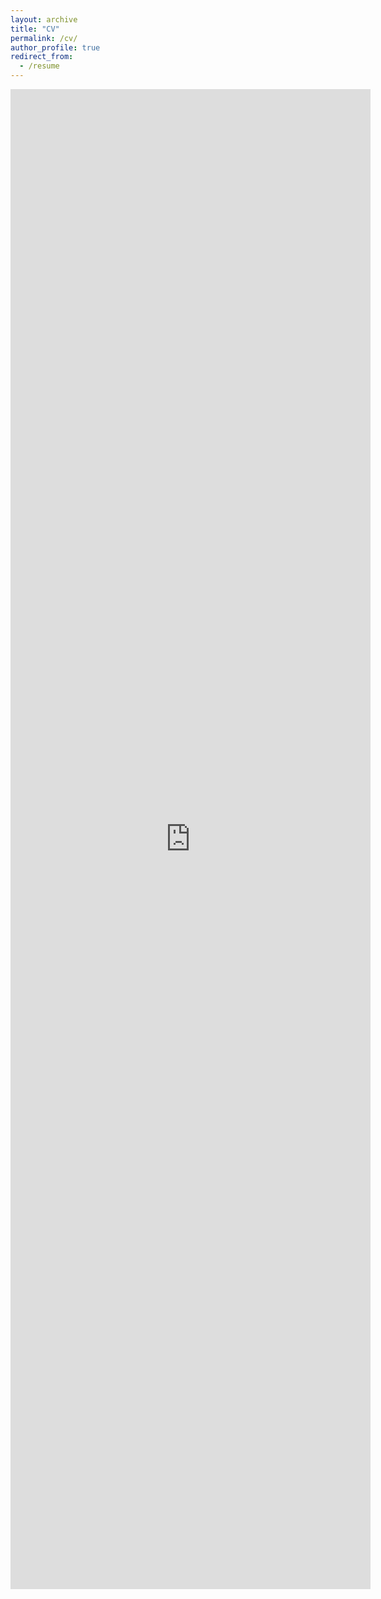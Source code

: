 ```yaml
---
layout: archive
title: "CV"
permalink: /cv/
author_profile: true
redirect_from:
  - /resume
---
```


<iframe src="https://drive.google.com/file/d/1X8JrlIM3nnwTr0Riq5by_O66BZVhiqQ6/preview" style="position: absolute; width: 60%; height: 60%; border: none"></iframe>


<!-- ### Footer

Last updated: August 2020 -->
